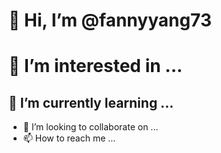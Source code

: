 #  👋 Hi, I’m @fannyyang73
# 👀 I’m interested in ...
 ##  🌱 I’m currently learning ...
- 💞️ I’m looking to collaborate on ...
- 📫 How to reach me ...

<!---
fannyyang73/fannyyang73 is a ✨ special ✨ repository because its `README.md` (this file) appears on your GitHub profile.
You can click the Preview link to take a look at your changes.
--->
